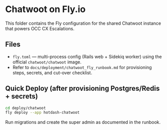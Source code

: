 # Chatwoot on Fly.io

This folder contains the Fly configuration for the shared Chatwoot instance that powers OCC CX Escalations.

## Files

- `fly.toml` — multi-process config (Rails web + Sidekiq worker) using the official `chatwoot/chatwoot` image.
- Refer to `docs/deployment/chatwoot_fly_runbook.md` for provisioning steps, secrets, and cut-over checklist.

## Quick Deploy (after provisioning Postgres/Redis + secrets)

```bash
cd deploy/chatwoot
fly deploy --app hotdash-chatwoot
```

Run migrations and create the super admin as documented in the runbook.
